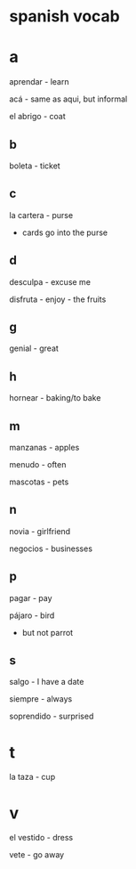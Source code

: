 # spanish vocab

# a

aprendar - learn

acá - same as aqui, but informal

el abrigo - coat

## b

boleta - ticket

## c

la cartera - purse
- cards go into the purse

## d

desculpa - excuse me

disfruta - enjoy - the fruits

## g

genial - great

## h

hornear - baking/to bake

## m

manzanas - apples

menudo - often

mascotas - pets

## n

novia - girlfriend

negocios - businesses

## p

pagar - pay

pájaro - bird
- but not parrot

## s

salgo - I have a date

siempre - always

soprendido - surprised

# t

la taza - cup

# v

el vestido - dress

vete - go away